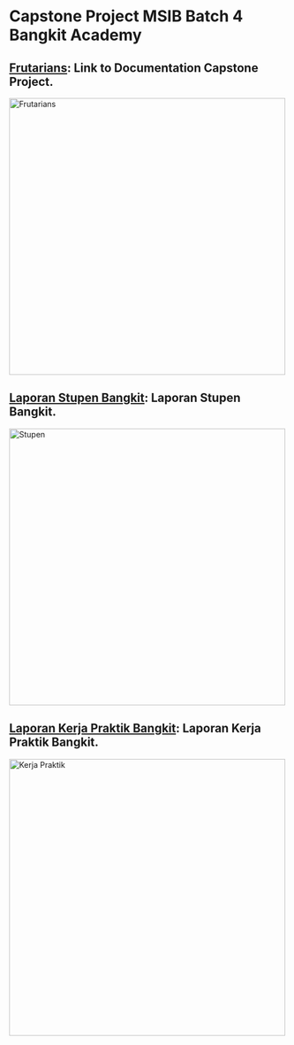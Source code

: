 # Capstone Project MSIB Batch 4 Bangkit Academy

## [Frutarians](https://github.com/taufiksatrian/ProjectMatkul/tree/main/Basis-Data): Link to Documentation Capstone Project.
<a href="https://github.com/taufiksatrian/ProjectMatkul/tree/main/Basis-Data" title="Frutarians" target="_blank">
  <img src="https://github.com/taufiksatrian/BangkitAcademy/assets/72427297/0459021d-021a-43b1-9f4f-971635810d23" alt="Frutarians" style="width: 500px">
</a>

## [Laporan Stupen Bangkit](https://github.com/taufiksatrian/BangkitAcademy/blob/main/Laporan%20Akhir_Studi%20Independen_Taufik%20Satria%20Nugraha_H1D020028_Bangkit%20Academy%202023.pdf): Laporan Stupen Bangkit.
<a href="https://github.com/taufiksatrian/BangkitAcademy/blob/main/Laporan%20Akhir_Studi%20Independen_Taufik%20Satria%20Nugraha_H1D020028_Bangkit%20Academy%202023.pdf" title="Stupen" target="_blank">
  <img src="https://github.com/taufiksatrian/BangkitAcademy/assets/72427297/ba8c1e91-7f7f-438d-8f59-aa10a1c5d5fd" alt="Stupen" style="width: 500px">
</a>

## [Laporan Kerja Praktik Bangkit](https://github.com/taufiksatrian/BangkitAcademy/blob/main/LAPORAN%20KERJA%20PRAKTEK_Taufik%20Satria%20Nugraha_H1D020028_TI_2023.pdf): Laporan Kerja Praktik Bangkit.
<a href="https://github.com/taufiksatrian/BangkitAcademy/blob/main/LAPORAN%20KERJA%20PRAKTEK_Taufik%20Satria%20Nugraha_H1D020028_TI_2023.pdf" title="Kerja Praktik" target="_blank">
  <img src="https://github.com/taufiksatrian/BangkitAcademy/assets/72427297/3009f393-ecf4-4faa-bbfc-a99cb01c9a08" alt="Kerja Praktik" style="width: 500px">
</a>
